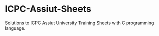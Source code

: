 # ICPC-Assiut-Sheets
Solutions to ICPC Assiut University Training Sheets with C programming language.
